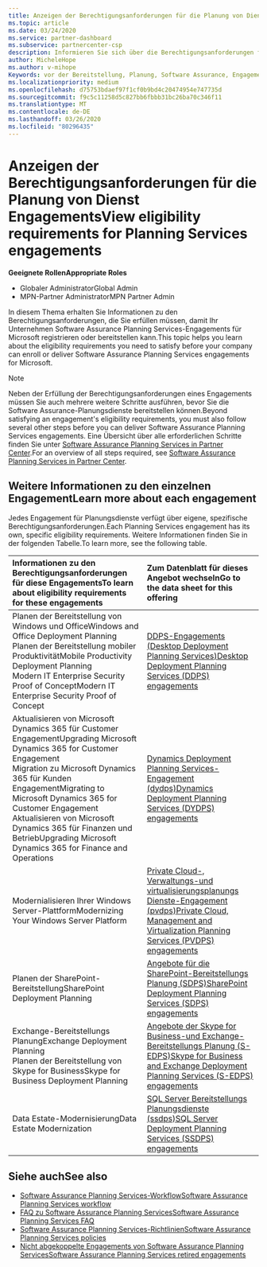 ```yaml
---
title: Anzeigen der Berechtigungsanforderungen für die Planung von Dienst Engagements | Partner Center
ms.topic: article
ms.date: 03/24/2020
ms.service: partner-dashboard
ms.subservice: partnercenter-csp
description: Informieren Sie sich über die Berechtigungsanforderungen für jede Software Assurance Planning Services-Einbindung, die ein Unternehmen für Unternehmenskunden anbieten kann.
author: MicheleHope
ms.author: v-mihope
Keywords: vor der Bereitstellung, Planung, Software Assurance, Engagements, Anforderungen, Qualifikation, Angebot
ms.localizationpriority: medium
ms.openlocfilehash: d75753bdaef97f1cf0b9bd4c20474954e747735d
ms.sourcegitcommit: f9c5c11258d5c827bb6fbbb31bc26ba70c346f11
ms.translationtype: MT
ms.contentlocale: de-DE
ms.lasthandoff: 03/26/2020
ms.locfileid: "80296435"
---
```

# <a name="view-eligibility-requirements-for-planning-services-engagements"></a><span data-ttu-id="e49f2-104">Anzeigen der Berechtigungsanforderungen für die Planung von Dienst Engagements</span><span class="sxs-lookup"><span data-stu-id="e49f2-104">View eligibility requirements for Planning Services engagements</span></span>

<span data-ttu-id="e49f2-105">**Geeignete Rollen**</span><span class="sxs-lookup"><span data-stu-id="e49f2-105">**Appropriate Roles**</span></span>

- <span data-ttu-id="e49f2-106">Globaler Administrator</span><span class="sxs-lookup"><span data-stu-id="e49f2-106">Global Admin</span></span>
- <span data-ttu-id="e49f2-107">MPN-Partner Administrator</span><span class="sxs-lookup"><span data-stu-id="e49f2-107">MPN Partner Admin</span></span>

<span data-ttu-id="e49f2-108">In diesem Thema erhalten Sie Informationen zu den Berechtigungsanforderungen, die Sie erfüllen müssen, damit Ihr Unternehmen Software Assurance Planning Services-Engagements für Microsoft registrieren oder bereitstellen kann.</span><span class="sxs-lookup"><span data-stu-id="e49f2-108">This topic helps you learn about the eligibility requirements you need to satisfy before your company can enroll or deliver Software Assurance Planning Services engagements for Microsoft.</span></span>

>[!NOTE]
> <span data-ttu-id="e49f2-109">Neben der Erfüllung der Berechtigungsanforderungen eines Engagements müssen Sie auch mehrere weitere Schritte ausführen, bevor Sie die Software Assurance-Planungsdienste bereitstellen können.</span><span class="sxs-lookup"><span data-stu-id="e49f2-109">Beyond satisfying an engagement's eligibility requirements, you must also follow several other steps before you can deliver Software Assurance Planning Services engagements.</span></span> <span data-ttu-id="e49f2-110">Eine Übersicht über alle erforderlichen Schritte finden Sie unter [Software Assurance Planning Services in Partner Center](software-assurance-dps.md).</span><span class="sxs-lookup"><span data-stu-id="e49f2-110">For an overview of all steps required, see [Software Assurance Planning Services in Partner Center](software-assurance-dps.md).</span></span>

## <a name="learn-more-about-each-engagement"></a><span data-ttu-id="e49f2-111">Weitere Informationen zu den einzelnen Engagement</span><span class="sxs-lookup"><span data-stu-id="e49f2-111">Learn more about each engagement</span></span>

<span data-ttu-id="e49f2-112">Jedes Engagement für Planungsdienste verfügt über eigene, spezifische Berechtigungsanforderungen.</span><span class="sxs-lookup"><span data-stu-id="e49f2-112">Each Planning Services engagement has its own, specific eligibility requirements.</span></span> <span data-ttu-id="e49f2-113">Weitere Informationen finden Sie in der folgenden Tabelle.</span><span class="sxs-lookup"><span data-stu-id="e49f2-113">To learn more, see the following table.</span></span>

|<span data-ttu-id="e49f2-114">**Informationen zu den Berechtigungsanforderungen für diese Engagements**</span><span class="sxs-lookup"><span data-stu-id="e49f2-114">**To learn about eligibility requirements for these engagements**</span></span>   |<span data-ttu-id="e49f2-115">**Zum Datenblatt für dieses Angebot wechseln**</span><span class="sxs-lookup"><span data-stu-id="e49f2-115">**Go to the data sheet for this offering**</span></span>  |
|:------------------------------------|:------------------|
| <span data-ttu-id="e49f2-116">Planen der Bereitstellung von Windows und Office</span><span class="sxs-lookup"><span data-stu-id="e49f2-116">Windows and Office Deployment Planning</span></span><br> <span data-ttu-id="e49f2-117">Planen der Bereitstellung mobiler Produktivität</span><span class="sxs-lookup"><span data-stu-id="e49f2-117">Mobile Productivity Deployment Planning</span></span><br> <span data-ttu-id="e49f2-118">Modern IT Enterprise Security Proof of Concept</span><span class="sxs-lookup"><span data-stu-id="e49f2-118">Modern IT Enterprise Security Proof of Concept</span></span></br>  | [<span data-ttu-id="e49f2-119">DDPS-Engagements (Desktop Deployment Planning Services)</span><span class="sxs-lookup"><span data-stu-id="e49f2-119">Desktop Deployment Planning Services (DDPS) engagements</span></span>](https://go.microsoft.com/fwlink/?linkid=2116072) |
| <span data-ttu-id="e49f2-120">Aktualisieren von Microsoft Dynamics 365 für Customer Engagement</span><span class="sxs-lookup"><span data-stu-id="e49f2-120">Upgrading Microsoft Dynamics 365 for Customer Engagement</span></span><br> <span data-ttu-id="e49f2-121">Migration zu Microsoft Dynamics 365 für Kunden Engagement</span><span class="sxs-lookup"><span data-stu-id="e49f2-121">Migrating to Microsoft Dynamics 365 for Customer Engagement</span></span><br> <span data-ttu-id="e49f2-122">Aktualisieren von Microsoft Dynamics 365 für Finanzen und Betrieb</span><span class="sxs-lookup"><span data-stu-id="e49f2-122">Upgrading Microsoft Dynamics 365 for Finance and Operations</span></span></br>  | [<span data-ttu-id="e49f2-123">Dynamics Deployment Planning Services-Engagement (dydps)</span><span class="sxs-lookup"><span data-stu-id="e49f2-123">Dynamics Deployment Planning Services (DYDPS) engagements</span></span>](https://go.microsoft.com/fwlink/?linkid=2116073)  |
| <span data-ttu-id="e49f2-124">Modernialisieren Ihrer Windows Server-Plattform</span><span class="sxs-lookup"><span data-stu-id="e49f2-124">Modernizing Your Windows Server Platform</span></span> | [<span data-ttu-id="e49f2-125">Private Cloud-, Verwaltungs-und virtualisierungsplanungs Dienste-Engagement (pvdps)</span><span class="sxs-lookup"><span data-stu-id="e49f2-125">Private Cloud, Management and Virtualization Planning Services (PVDPS) engagements</span></span>](https://go.microsoft.com/fwlink/?linkid=2115982) |
| <span data-ttu-id="e49f2-126">Planen der SharePoint-Bereitstellung</span><span class="sxs-lookup"><span data-stu-id="e49f2-126">SharePoint Deployment Planning</span></span>   | [<span data-ttu-id="e49f2-127">Angebote für die SharePoint-Bereitstellungs Planung (SDPS)</span><span class="sxs-lookup"><span data-stu-id="e49f2-127">SharePoint Deployment Planning Services (SDPS) engagements</span></span>](https://go.microsoft.com/fwlink/?linkid=2116074)  |
| <span data-ttu-id="e49f2-128">Exchange-Bereitstellungs Planung</span><span class="sxs-lookup"><span data-stu-id="e49f2-128">Exchange Deployment Planning</span></span><br> <span data-ttu-id="e49f2-129">Planen der Bereitstellung von Skype for Business</span><span class="sxs-lookup"><span data-stu-id="e49f2-129">Skype for Business Deployment Planning</span></span></br>  | [<span data-ttu-id="e49f2-130">Angebote der Skype for Business-und Exchange-Bereitstellungs Planung (S-EDPS)</span><span class="sxs-lookup"><span data-stu-id="e49f2-130">Skype for Business and Exchange Deployment Planning Services (S-EDPS) engagements</span></span>](https://go.microsoft.com/fwlink/?linkid=2116075)  |
| <span data-ttu-id="e49f2-131">Data Estate-Modernisierung</span><span class="sxs-lookup"><span data-stu-id="e49f2-131">Data Estate Modernization</span></span>  | [<span data-ttu-id="e49f2-132">SQL Server Bereitstellungs Planungsdienste (ssdps)</span><span class="sxs-lookup"><span data-stu-id="e49f2-132">SQL Server Deployment Planning Services (SSDPS) engagements</span></span>](https://go.microsoft.com/fwlink/?linkid=2116076)  |

## <a name="see-also"></a><span data-ttu-id="e49f2-133">Siehe auch</span><span class="sxs-lookup"><span data-stu-id="e49f2-133">See also</span></span>

- [<span data-ttu-id="e49f2-134">Software Assurance Planning Services-Workflow</span><span class="sxs-lookup"><span data-stu-id="e49f2-134">Software Assurance Planning Services workflow</span></span>](https://go.microsoft.com/fwlink/?linkid=2115983)
- [<span data-ttu-id="e49f2-135">FAQ zu Software Assurance Planning Services</span><span class="sxs-lookup"><span data-stu-id="e49f2-135">Software Assurance Planning Services FAQ</span></span>](https://go.microsoft.com/fwlink/?linkid=2116077)
- [<span data-ttu-id="e49f2-136">Software Assurance Planning Services-Richtlinien</span><span class="sxs-lookup"><span data-stu-id="e49f2-136">Software Assurance Planning Services policies</span></span>](https://go.microsoft.com/fwlink/?linkid=2115984)
- [<span data-ttu-id="e49f2-137">Nicht abgekoppelte Engagements von Software Assurance Planning Services</span><span class="sxs-lookup"><span data-stu-id="e49f2-137">Software Assurance Planning Services retired engagements</span></span>](https://query.prod.cms.rt.microsoft.com/cms/api/am/binary/RE4sln9)